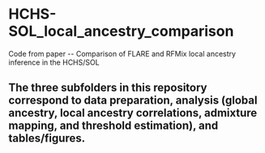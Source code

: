 # HCHS-SOL_local_ancestry_comparison
Code from paper -- Comparison of FLARE and RFMix local ancestry inference in the HCHS/SOL

## The three subfolders in this repository correspond to data preparation, analysis (global ancestry, local ancestry correlations, admixture mapping, and threshold estimation), and tables/figures. 

